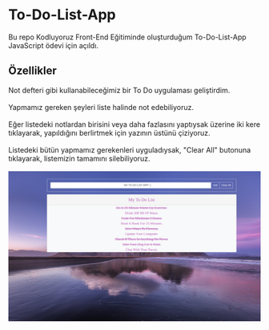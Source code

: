 # To-Do-List-App
Bu repo Kodluyoruz Front-End Eğitiminde oluşturduğum To-Do-List-App JavaScript ödevi için açıldı.<br/>
## Özellikler
Not defteri gibi kullanabileceğimiz bir To Do uygulaması geliştirdim.<br/><br/>
Yapmamız gereken şeyleri liste halinde not edebiliyoruz.<br/><br/>
Eğer listedeki notlardan birisini veya daha fazlasını yaptıysak üzerine iki kere tıklayarak, yapıldığını berlirtmek için yazının üstünü çiziyoruz.<br/><br/>
Listedeki bütün yapmamız gerekenleri uyguladıysak, "Clear All" butonuna tıklayarak, listemizin tamamını silebiliyoruz.<br/><br/>
<img src='https://github.com/ibrahimethemkot/To-Do-List-App/blob/main/Ekran_Goruntusu.png'>
